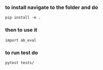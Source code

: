 ### to install navigate to the folder and do
```pip install -e .```
### then to use it 
```import ab_eval```

### to run test do
```pytest tests/```